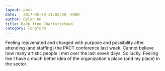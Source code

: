 ```yaml
---
layout: post
date:   2017-05-29 11:02:00 -0400
author: Dylan On
title: Back from Charlottetown
category: longform
---
```


Feeling rejuvenated and charged with purpose and possibility after attending (and staffing) the PACT conference last week. Cannot believe how many artistic people I met over the last seven days. So lucky. Feeling like I have a much better idea of the organization's place (and my place) in the sector.